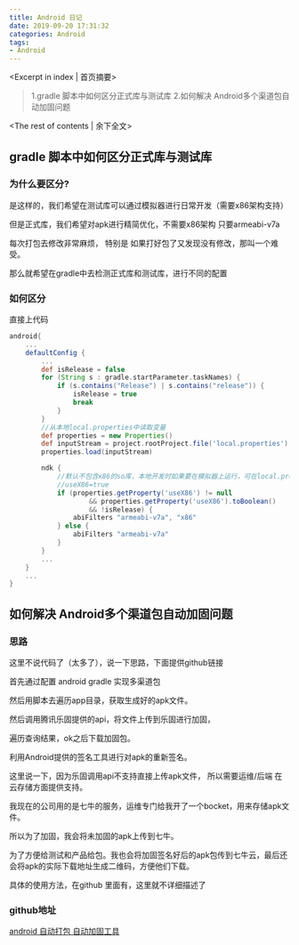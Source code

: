 ```yaml
---
title: Android 日记
date: 2019-09-20 17:31:32
categories: Android
tags:
- Android
---
```

<Excerpt in index | 首页摘要>
> 1.gradle 脚本中如何区分正式库与测试库
> 2.如何解决 Android多个渠道包自动加固问题
<!-- more -->
<The rest of contents | 余下全文>  

## gradle 脚本中如何区分正式库与测试库

### 为什么要区分?
是这样的，我们希望在测试库可以通过模拟器进行日常开发（需要x86架构支持）

但是正式库，我们希望对apk进行精简优化，不需要x86架构 只要armeabi-v7a

每次打包去修改非常麻烦， 特别是 如果打好包了又发现没有修改，那叫一个难受。

那么就希望在gradle中去检测正式库和测试库，进行不同的配置 

### 如何区分
直接上代码
```gradle
android{
    ...
    defaultConfig {
        ...
        def isRelease = false
        for (String s : gradle.startParameter.taskNames) {
            if (s.contains("Release") | s.contains("release")) {
                isRelease = true
                break
            }
        }
        //从本地local.properties中读取变量
        def properties = new Properties()
        def inputStream = project.rootProject.file('local.properties').newDataInputStream()
        properties.load(inputStream)

        ndk {
            //默认不包含x86的so库，本地开发时如果要在模拟器上运行，可在local.properties文件中添加：
            //useX86=true
            if (properties.getProperty('useX86') != null
                    && properties.getProperty('useX86').toBoolean()
                    && !isRelease) {
                abiFilters "armeabi-v7a", "x86"
            } else {
                abiFilters "armeabi-v7a"
            }
        }
        ...
    }
    ...
}
```

## 如何解决 Android多个渠道包自动加固问题
### 思路
这里不说代码了（太多了），说一下思路，下面提供github链接

首先通过配置 android gradle 实现多渠道包

然后用脚本去遍历app目录，获取生成好的apk文件。 

然后调用腾讯乐固提供的api，将文件上传到乐固进行加固，

遍历查询结果，ok之后下载加固包。

利用Android提供的签名工具进行对apk的重新签名。

这里说一下，因为乐固调用api不支持直接上传apk文件， 所以需要运维/后端 在云存储方面提供支持。

我现在的公司用的是七牛的服务，运维专门给我开了一个bocket，用来存储apk文件。

所以为了加固，我会将未加固的apk上传到七牛。

为了方便给测试和产品给包。我也会将加固签名好后的apk包传到七牛云，最后还会将apk的实际下载地址生成二维码，方便他们下载。

具体的使用方法，在github 里面有，这里就不详细描述了

### github地址
[android 自动打包 自动加固工具](https://github.com/Gloomyer/AutoReinforce)
